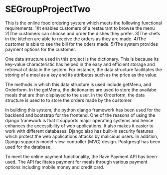 # SEGroupProjectTwo
This is the online food ordering system which meets the following functional requirements:
1)It enables customers of a restaurant to browse the menu 
2)The customers can choose and order the dishes they prefer.
3)The chefs in the kitchen are able to receive the orders as they are made. 
4)The customer is able to see the bill for the oders made. 
5)The system provides payment options for the customer.

One data structure used in this project is the dictionary. This is because its key-value characteristic 
has helped in the easy and efficient storage and retrieval of data in the system. For instance, the data structure facilitates the storing 
of a meal as a key and its attributes such as the price as the value.

The methods in which this data structure is used include getMenu, and Orderform. In the getMenu, the dictionaries
are used to store the availabe meals that are then displayed to the user. In the Orderform, the data structure is used to
to store the orders made by the customer.

In building this system, the python django framework has been used for the backlend and bootstrap for the frontend. One of the 
reasons of using the django franework is that it supports major operating systems and hence enhances the accessibility of web applications.
It also makes it easier to work with different databases. Django also has built-in security features which protect the web applications 
attacks by malicious users. In addition, Django supports model-view-controller (MVC) design. Postgresql has been used for the database.

To meet the online payment functionality, the Rave Payment API has been used. The API facilitates payment for meals through 
various payment options including mobile money and credit card.
